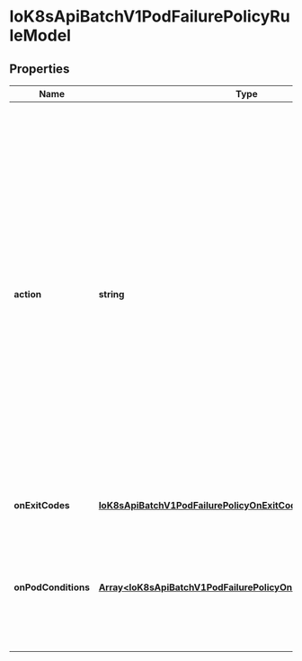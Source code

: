 # IoK8sApiBatchV1PodFailurePolicyRuleModel

## Properties

Name | Type | Description | Notes
------------ | ------------- | ------------- | -------------
**action** | **string** | Specifies the action taken on a pod failure when the requirements are satisfied. Possible values are:  - FailJob: indicates that the pod\&#39;s job is marked as Failed and all   running pods are terminated. - FailIndex: indicates that the pod\&#39;s index is marked as Failed and will   not be restarted.   This value is beta-level. It can be used when the   &#x60;JobBackoffLimitPerIndex&#x60; feature gate is enabled (enabled by default). - Ignore: indicates that the counter towards the .backoffLimit is not   incremented and a replacement pod is created. - Count: indicates that the pod is handled in the default way - the   counter towards the .backoffLimit is incremented. Additional values are considered to be added in the future. Clients should react to an unknown action by skipping the rule. | [default to undefined]
**onExitCodes** | [**IoK8sApiBatchV1PodFailurePolicyOnExitCodesRequirement**](IoK8sApiBatchV1PodFailurePolicyOnExitCodesRequirement.md) |  | [optional] [default to undefined]
**onPodConditions** | [**Array&lt;IoK8sApiBatchV1PodFailurePolicyOnPodConditionsPattern&gt;**](IoK8sApiBatchV1PodFailurePolicyOnPodConditionsPattern.md) | Represents the requirement on the pod conditions. The requirement is represented as a list of pod condition patterns. The requirement is satisfied if at least one pattern matches an actual pod condition. At most 20 elements are allowed. | [optional] [default to undefined]



